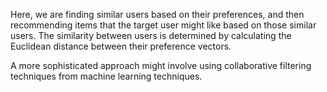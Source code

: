 Here, we are finding similar users based on their preferences, and then recommending items that the target user might like based on those similar users.
The similarity between users is determined by calculating the Euclidean distance between their preference vectors.

A more sophisticated approach might involve using collaborative filtering techniques from machine learning techniques.

